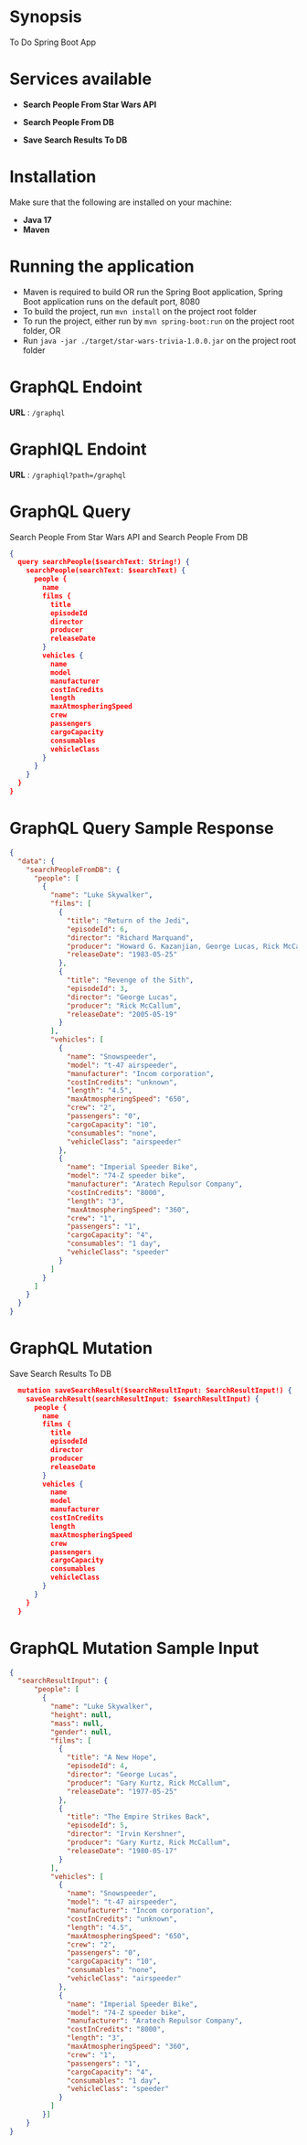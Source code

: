 # Synopsis

To Do Spring Boot App

# Services available

- **Search People From Star Wars API** 

- **Search People From DB**

- **Save Search Results To DB**


# Installation

Make sure that the following are installed on your machine:

- **Java 17**
- **Maven**


# Running the application

  - Maven is required to build OR run the Spring Boot application, Spring Boot application runs on the default port, 8080
  - To build the project, run ```mvn install``` on the project root folder
  - To run the project, either run by ```mvn spring-boot:run``` on the project root folder, OR
  - Run ```java -jar ./target/star-wars-trivia-1.0.0.jar``` on the project root folder

# GraphQL Endoint

**URL** : `/graphql`

# GraphIQL Endoint

**URL** : `/graphiql?path=/graphql`

# GraphQL Query

Search People From Star Wars API and Search People From DB

```json
{
  query searchPeople($searchText: String!) {
    searchPeople(searchText: $searchText) {
      people {
        name
        films {
          title
          episodeId
          director
          producer
          releaseDate
        }
        vehicles {
          name
          model
          manufacturer
          costInCredits
          length
          maxAtmospheringSpeed
          crew
          passengers
          cargoCapacity
          consumables
          vehicleClass
        }
      }
    }
  }
}
```

# GraphQL Query Sample Response

```json
{
  "data": {
    "searchPeopleFromDB": {
      "people": [
        {
          "name": "Luke Skywalker",
          "films": [
            {
              "title": "Return of the Jedi",
              "episodeId": 6,
              "director": "Richard Marquand",
              "producer": "Howard G. Kazanjian, George Lucas, Rick McCallum",
              "releaseDate": "1983-05-25"
            },
            {
              "title": "Revenge of the Sith",
              "episodeId": 3,
              "director": "George Lucas",
              "producer": "Rick McCallum",
              "releaseDate": "2005-05-19"
            }
          ],
          "vehicles": [
            {
              "name": "Snowspeeder",
              "model": "t-47 airspeeder",
              "manufacturer": "Incom corporation",
              "costInCredits": "unknown",
              "length": "4.5",
              "maxAtmospheringSpeed": "650",
              "crew": "2",
              "passengers": "0",
              "cargoCapacity": "10",
              "consumables": "none",
              "vehicleClass": "airspeeder"
            },
            {
              "name": "Imperial Speeder Bike",
              "model": "74-Z speeder bike",
              "manufacturer": "Aratech Repulsor Company",
              "costInCredits": "8000",
              "length": "3",
              "maxAtmospheringSpeed": "360",
              "crew": "1",
              "passengers": "1",
              "cargoCapacity": "4",
              "consumables": "1 day",
              "vehicleClass": "speeder"
            }
          ]
        }
      ]
    }
  }
}
```

# GraphQL Mutation

Save Search Results To DB

```json
  mutation saveSearchResult($searchResultInput: SearchResultInput!) {
    saveSearchResult(searchResultInput: $searchResultInput) {
      people {
        name
        films {
          title
          episodeId
          director
          producer
          releaseDate
        }
        vehicles {
          name
          model
          manufacturer
          costInCredits
          length
          maxAtmospheringSpeed
          crew
          passengers
          cargoCapacity
          consumables
          vehicleClass
        }
      }
    }
  }
```

# GraphQL Mutation Sample Input

```json
{
  "searchResultInput": {
      "people": [
        {
          "name": "Luke Skywalker",
          "height": null,
          "mass": null,
          "gender": null,
          "films": [
            {
              "title": "A New Hope",
              "episodeId": 4,
              "director": "George Lucas",
              "producer": "Gary Kurtz, Rick McCallum",
              "releaseDate": "1977-05-25"
            },
            {
              "title": "The Empire Strikes Back",
              "episodeId": 5,
              "director": "Irvin Kershner",
              "producer": "Gary Kurtz, Rick McCallum",
              "releaseDate": "1980-05-17"
            }
          ],
          "vehicles": [
            {
              "name": "Snowspeeder",
              "model": "t-47 airspeeder",
              "manufacturer": "Incom corporation",
              "costInCredits": "unknown",
              "length": "4.5",
              "maxAtmospheringSpeed": "650",
              "crew": "2",
              "passengers": "0",
              "cargoCapacity": "10",
              "consumables": "none",
              "vehicleClass": "airspeeder"
            },
            {
              "name": "Imperial Speeder Bike",
              "model": "74-Z speeder bike",
              "manufacturer": "Aratech Repulsor Company",
              "costInCredits": "8000",
              "length": "3",
              "maxAtmospheringSpeed": "360",
              "crew": "1",
              "passengers": "1",
              "cargoCapacity": "4",
              "consumables": "1 day",
              "vehicleClass": "speeder"
            }
          ]
        }]
	}
}
```